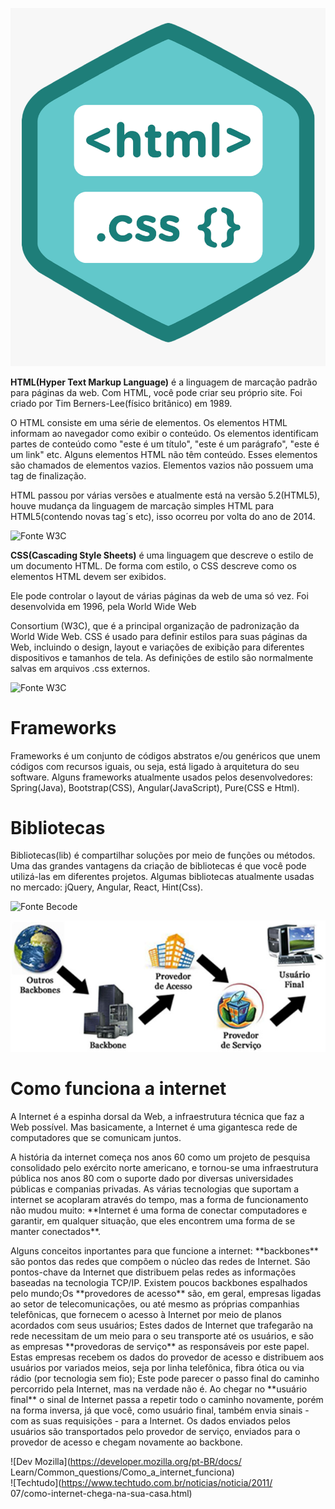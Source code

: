 ![HTML e CSS](./img/html_css.png)
  
  
  **HTML(Hyper Text Markup Language)** é a linguagem de marcação padrão para páginas da web. Com HTML, você pode criar seu próprio site. Foi criado por Tim Berners-Lee(físico britânico) em 1989.
    <p>O HTML consiste em uma série de elementos. Os elementos HTML informam ao navegador como exibir o conteúdo. Os
  elementos identificam partes de conteúdo como "este é um título", "este é um parágrafo", "este é um link" etc. Alguns elementos HTML não têm conteúdo. Esses elementos são chamados de elementos vazios. Elementos vazios não possuem uma tag de finalização.</p>
    <p>HTML passou por várias versões e atualmente está na versão 5.2(HTML5), houve mudança da linguagem de marcação simples HTML para HTML5(contendo novas tag´s etc), isso ocorreu por volta do ano de 2014.</p>

![Fonte W3C](https://www.w3schools.com/html/default.asp)

  **CSS(Cascading Style Sheets)** é uma linguagem que descreve o estilo de um documento HTML. De forma com estilo, o CSS descreve como os elementos HTML devem ser exibidos. 
    <p>Ele pode controlar o layout de várias páginas da web de uma só vez. Foi desenvolvida em 1996, pela World Wide Web <p>Consortium (W3C), que é a principal organização de padronização da World Wide Web. CSS é usado para definir estilos para suas páginas da Web, incluindo o design, layout e variações de exibição para diferentes dispositivos e tamanhos de tela. As definições de estilo são normalmente salvas em arquivos .css externos.</p>

![Fonte W3C](https://www.w3schools.com/css/css_intro.asp)

  <h1>Frameworks</h1>  Frameworks é um conjunto de códigos abstratos e/ou genéricos que unem códigos com recursos iguais, ou seja, está ligado à arquitetura do seu software. Alguns frameworks atualmente usados pelos desenvolvedores: Spring(Java), Bootstrap(CSS), Angular(JavaScript), Pure(CSS e Html).

  <h1>Bibliotecas</h1> Bibliotecas(lib) é compartilhar soluções por meio de funções ou métodos. Uma das grandes vantagens da criação de bibliotecas é que você pode utilizá-las em diferentes projetos. Algumas bibliotecas atualmente usadas no mercado: jQuery, Angular, React, Hint(Css).<br>

![Fonte Becode](https://becode.com.br/framework-biblioteca-api-entenda-as-diferencas/)<br>


![Internet](./img/internet.jpg)<br>
<h1>Como funciona a internet</h1>

  <p>A Internet é a espinha dorsal da Web, a infraestrutura técnica que faz a Web possível. Mas basicamente, a Internet é
uma gigantesca rede de computadores que se comunicam juntos.</p>
  <p>A história da internet começa nos anos 60 como um projeto de pesquisa consolidado pelo exército norte americano,
e tornou-se uma infraestrutura pública nos anos 80 com o suporte dado por diversas universidades públicas e companias privadas. As várias tecnologias que suportam a internet se acoplaram através do tempo, mas a forma de funcionamento não mudou muito: **Internet é uma forma de conectar computadores e garantir, em qualquer situação, que eles encontrem uma forma de se manter conectados**.</p>
   <p>Alguns conceitos inportantes para que funcione a internet: **backbones** são pontos das redes que compõem o núcleo
das redes de Internet. São pontos-chave da Internet que distribuem pelas redes as informações baseadas na tecnologia TCP/IP. Existem poucos backbones espalhados pelo mundo;Os **provedores de acesso** são, em geral, empresas ligadas ao setor de telecomunicações, ou até mesmo as próprias companhias telefônicas, que fornecem o acesso à Internet por meio de planos acordados com seus usuários; Estes dados de Internet que trafegarão na rede necessitam de um meio para o seu transporte até os usuários, e são as empresas **provedoras de serviço** as responsáveis por este papel. Estas empresas recebem os dados do provedor de acesso e distribuem aos usuários por variados meios, seja por linha telefônica, fibra ótica ou via rádio (por tecnologia sem fio); Este pode parecer o passo final do caminho percorrido pela Internet, mas na verdade não é. Ao chegar no **usuário final** o sinal de Internet passa a repetir todo o caminho novamente, porém na forma inversa, já que você, como usuário final, também envia sinais - com as suas requisições - para a Internet. Os dados enviados pelos usuários são transportados pelo provedor de serviço, enviados para o provedor de acesso e chegam novamente ao backbone.</p>

![Dev Mozilla](https://developer.mozilla.org/pt-BR/docs/<br>
                    Learn/Common_questions/Como_a_internet_funciona)<br>
![Techtudo](https://www.techtudo.com.br/noticias/noticia/2011/<br>
                    07/como-internet-chega-na-sua-casa.html)